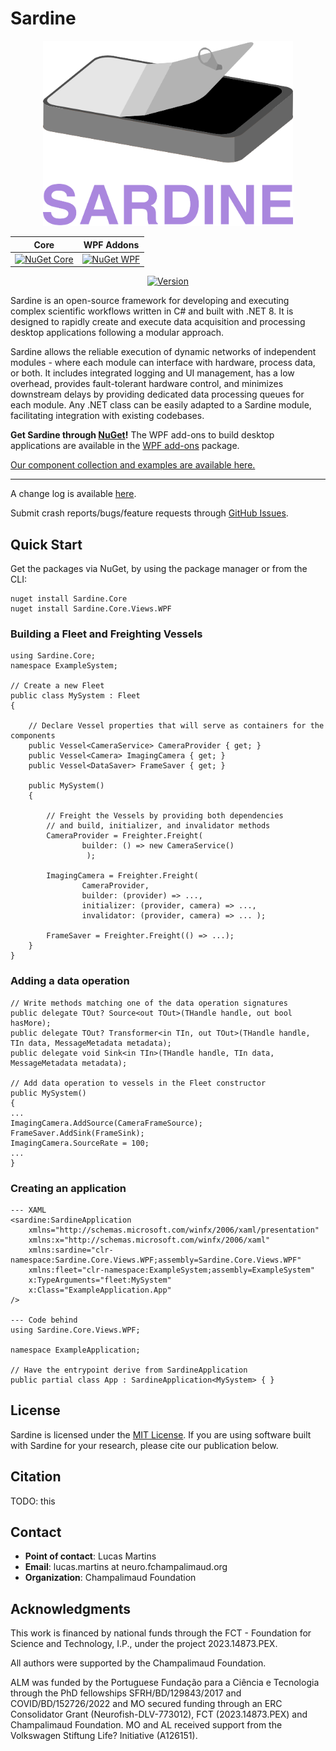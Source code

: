 # Sardine
<div align="center">
  
<img src="logo.png" width="400">

| **Core** | **WPF Addons** |
| -------- | -------------- |
| [![NuGet Core](https://img.shields.io/nuget/v/Sardine.Core.svg)](https://www.nuget.org/packages/Sardine.Core/) | [![NuGet WPF](https://img.shields.io/nuget/v/Sardine.Core.Views.WPF.svg)](https://www.nuget.org/packages/Sardine.Core.Views.WPF/) |

[![Version](https://img.shields.io/badge/Change%20Log-green)](CHANGELOG.md)
</div>

Sardine is an open-source framework for developing and executing complex scientific workflows written in C# and built with .NET 8.
It is designed to rapidly create and execute data acquisition and processing desktop applications following a modular approach. 

Sardine allows the reliable execution of dynamic networks of independent modules - where each module can interface with hardware, process data, or both.
It includes integrated logging and UI management, has a low overhead, provides fault-tolerant hardware control, and minimizes downstream delays by
providing dedicated data processing queues for each module. Any .NET class can be easily adapted to a Sardine module, facilitating integration with existing codebases.

**Get Sardine through [NuGet](https://www.nuget.org/packages/Sardine.Core/)!** The WPF add-ons to build desktop applications are available in the [WPF add-ons](https://www.nuget.org/packages/Sardine.Core.Views.WPF/) package.

[Our component collection and examples are available here.](https://github.com/orger-lab/sardine-components)

---

A change log is available [here](CHANGELOG.md).

Submit crash reports/bugs/feature requests through [GitHub Issues](https://github.com/orger-lab/sardine/issues).

## Quick Start

Get the packages via NuGet, by using the package manager or from the CLI:
```
nuget install Sardine.Core
nuget install Sardine.Core.Views.WPF
```


### Building a Fleet and Freighting Vessels
```
using Sardine.Core;
namespace ExampleSystem;

// Create a new Fleet
public class MySystem : Fleet
{

    // Declare Vessel properties that will serve as containers for the components
    public Vessel<CameraService> CameraProvider { get; }
    public Vessel<Camera> ImagingCamera { get; }
    public Vessel<DataSaver> FrameSaver { get; }

    public MySystem()
    {

        // Freight the Vessels by providing both dependencies
        // and build, initializer, and invalidator methods
        CameraProvider = Freighter.Freight(
				builder: () => new CameraService()
			     );

        ImagingCamera = Freighter.Freight(
				CameraProvider,
				builder: (provider) => ...,
				initializer: (provider, camera) => ...,
				invalidator: (provider, camera) => ... );

        FrameSaver = Freighter.Freight(() => ...);
    }
}

```
### Adding a data operation
```
// Write methods matching one of the data operation signatures
public delegate TOut? Source<out TOut>(THandle handle, out bool hasMore);
public delegate TOut? Transformer<in TIn, out TOut>(THandle handle, TIn data, MessageMetadata metadata);
public delegate void Sink<in TIn>(THandle handle, TIn data, MessageMetadata metadata);

// Add data operation to vessels in the Fleet constructor
public MySystem()
{
...
ImagingCamera.AddSource(CameraFrameSource);
FrameSaver.AddSink(FrameSink);
ImagingCamera.SourceRate = 100;
...
}
```

### Creating an application
```
--- XAML
<sardine:SardineApplication            
	xmlns="http://schemas.microsoft.com/winfx/2006/xaml/presentation"
	xmlns:x="http://schemas.microsoft.com/winfx/2006/xaml"
	xmlns:sardine="clr-namespace:Sardine.Core.Views.WPF;assembly=Sardine.Core.Views.WPF"
	xmlns:fleet="clr-namespace:ExampleSystem;assembly=ExampleSystem"
	x:TypeArguments="fleet:MySystem"
	x:Class="ExampleApplication.App"
/>

--- Code behind
using Sardine.Core.Views.WPF;

namespace ExampleApplication;

// Have the entrypoint derive from SardineApplication
public partial class App : SardineApplication<MySystem> { }
```

## License
Sardine is licensed under the [MIT License](LICENSE.md). If you are using software built with Sardine for your research, please cite our publication below.

## Citation
TODO: this

## Contact
- **Point of contact**: Lucas Martins
- **Email**: lucas.martins at neuro.fchampalimaud.org
- **Organization**: Champalimaud Foundation

## Acknowledgments
This work is financed by national funds through the FCT - Foundation for Science and Technology, I.P., under the project 2023.14873.PEX.

All authors were supported by the Champalimaud Foundation.

ALM was funded by the Portuguese Fundação para a Ciência e Tecnologia through the PhD fellowships SFRH/BD/129843/2017 and COVID/BD/152726/2022 and MO secured funding through an ERC Consolidator Grant (Neurofish-DLV-773012), FCT (2023.14873.PEX) and Champalimaud Foundation. MO and AL received support from the Volkswagen Stiftung Life? Initiative (A126151).

